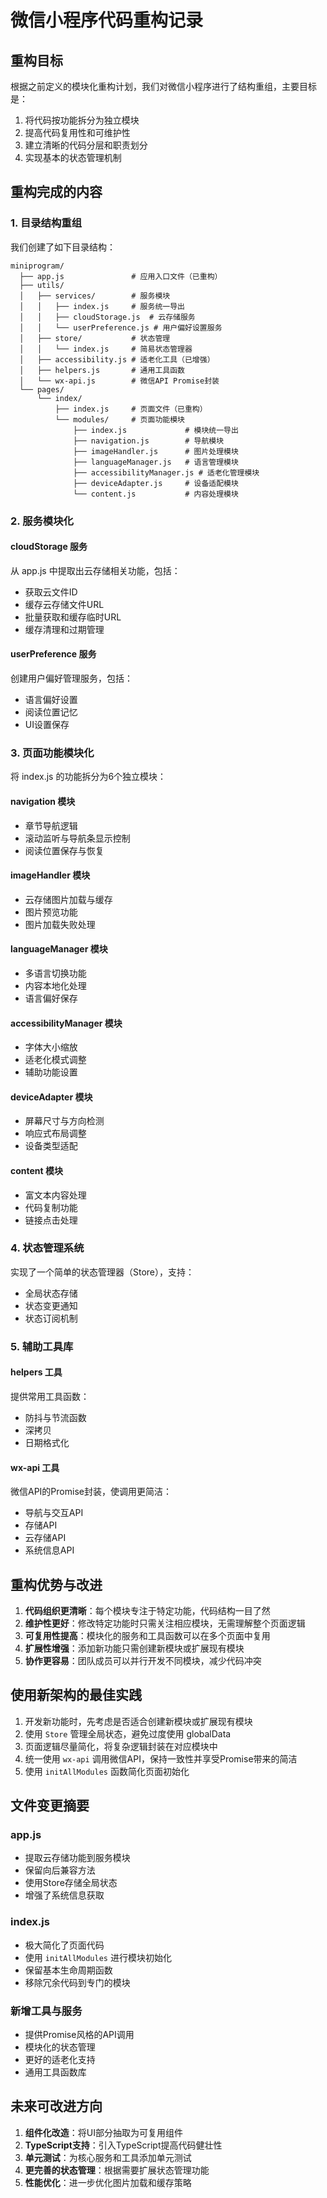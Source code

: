 # 微信小程序代码重构记录

## 重构目标

根据之前定义的模块化重构计划，我们对微信小程序进行了结构重组，主要目标是：

1. 将代码按功能拆分为独立模块
2. 提高代码复用性和可维护性
3. 建立清晰的代码分层和职责划分
4. 实现基本的状态管理机制

## 重构完成的内容

### 1. 目录结构重组

我们创建了如下目录结构：

```
miniprogram/
  ├── app.js               # 应用入口文件（已重构）
  ├── utils/
  │   ├── services/        # 服务模块
  │   │   ├── index.js     # 服务统一导出
  │   │   ├── cloudStorage.js  # 云存储服务
  │   │   └── userPreference.js # 用户偏好设置服务
  │   ├── store/           # 状态管理
  │   │   └── index.js     # 简易状态管理器
  │   ├── accessibility.js # 适老化工具（已增强）
  │   ├── helpers.js       # 通用工具函数
  │   └── wx-api.js        # 微信API Promise封装
  └── pages/
      └── index/
          ├── index.js     # 页面文件（已重构）
          └── modules/     # 页面功能模块
              ├── index.js             # 模块统一导出
              ├── navigation.js        # 导航模块
              ├── imageHandler.js      # 图片处理模块
              ├── languageManager.js   # 语言管理模块
              ├── accessibilityManager.js # 适老化管理模块
              ├── deviceAdapter.js     # 设备适配模块
              └── content.js           # 内容处理模块
```

### 2. 服务模块化

#### cloudStorage 服务
从 app.js 中提取出云存储相关功能，包括：
- 获取云文件ID
- 缓存云存储文件URL
- 批量获取和缓存临时URL
- 缓存清理和过期管理

#### userPreference 服务
创建用户偏好管理服务，包括：
- 语言偏好设置
- 阅读位置记忆
- UI设置保存

### 3. 页面功能模块化

将 index.js 的功能拆分为6个独立模块：

#### navigation 模块
- 章节导航逻辑
- 滚动监听与导航条显示控制
- 阅读位置保存与恢复

#### imageHandler 模块
- 云存储图片加载与缓存
- 图片预览功能
- 图片加载失败处理

#### languageManager 模块
- 多语言切换功能
- 内容本地化处理
- 语言偏好保存

#### accessibilityManager 模块
- 字体大小缩放
- 适老化模式调整
- 辅助功能设置

#### deviceAdapter 模块
- 屏幕尺寸与方向检测
- 响应式布局调整
- 设备类型适配

#### content 模块
- 富文本内容处理
- 代码复制功能
- 链接点击处理

### 4. 状态管理系统

实现了一个简单的状态管理器（Store），支持：
- 全局状态存储
- 状态变更通知
- 状态订阅机制

### 5. 辅助工具库

#### helpers 工具
提供常用工具函数：
- 防抖与节流函数
- 深拷贝
- 日期格式化

#### wx-api 工具
微信API的Promise封装，使调用更简洁：
- 导航与交互API
- 存储API
- 云存储API
- 系统信息API

## 重构优势与改进

1. **代码组织更清晰**：每个模块专注于特定功能，代码结构一目了然
2. **维护性更好**：修改特定功能时只需关注相应模块，无需理解整个页面逻辑
3. **可复用性提高**：模块化的服务和工具函数可以在多个页面中复用
4. **扩展性增强**：添加新功能只需创建新模块或扩展现有模块
5. **协作更容易**：团队成员可以并行开发不同模块，减少代码冲突

## 使用新架构的最佳实践

1. 开发新功能时，先考虑是否适合创建新模块或扩展现有模块
2. 使用 `Store` 管理全局状态，避免过度使用 globalData
3. 页面逻辑尽量简化，将复杂逻辑封装在对应模块中
4. 统一使用 `wx-api` 调用微信API，保持一致性并享受Promise带来的简洁
5. 使用 `initAllModules` 函数简化页面初始化

## 文件变更摘要

### app.js
- 提取云存储功能到服务模块
- 保留向后兼容方法
- 使用Store存储全局状态
- 增强了系统信息获取

### index.js
- 极大简化了页面代码
- 使用 `initAllModules` 进行模块初始化
- 保留基本生命周期函数
- 移除冗余代码到专门的模块

### 新增工具与服务
- 提供Promise风格的API调用
- 模块化的状态管理
- 更好的适老化支持
- 通用工具函数库

## 未来可改进方向

1. **组件化改造**：将UI部分抽取为可复用组件
2. **TypeScript支持**：引入TypeScript提高代码健壮性
3. **单元测试**：为核心服务和工具添加单元测试
4. **更完善的状态管理**：根据需要扩展状态管理功能
5. **性能优化**：进一步优化图片加载和缓存策略